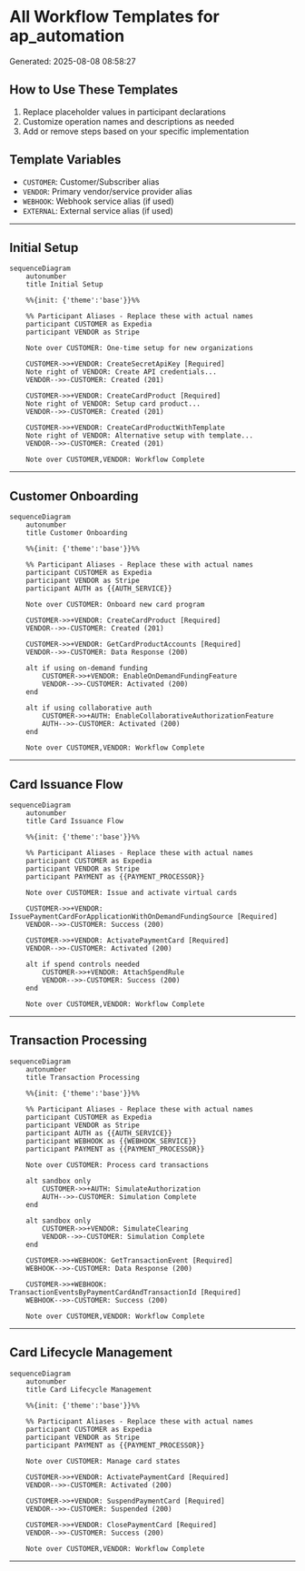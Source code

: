 # All Workflow Templates for ap_automation

Generated: 2025-08-08 08:58:27

## How to Use These Templates

1. Replace placeholder values in participant declarations
2. Customize operation names and descriptions as needed
3. Add or remove steps based on your specific implementation

## Template Variables

- `CUSTOMER`: Customer/Subscriber alias
- `VENDOR`: Primary vendor/service provider alias
- `WEBHOOK`: Webhook service alias (if used)
- `EXTERNAL`: External service alias (if used)

---

## Initial Setup

```mermaid
sequenceDiagram
    autonumber
    title Initial Setup

    %%{init: {'theme':'base'}}%%
    
    %% Participant Aliases - Replace these with actual names
    participant CUSTOMER as Expedia
    participant VENDOR as Stripe

    Note over CUSTOMER: One-time setup for new organizations

    CUSTOMER->>+VENDOR: CreateSecretApiKey [Required]
    Note right of VENDOR: Create API credentials...
    VENDOR-->>-CUSTOMER: Created (201)

    CUSTOMER->>+VENDOR: CreateCardProduct [Required]
    Note right of VENDOR: Setup card product...
    VENDOR-->>-CUSTOMER: Created (201)

    CUSTOMER->>+VENDOR: CreateCardProductWithTemplate
    Note right of VENDOR: Alternative setup with template...
    VENDOR-->>-CUSTOMER: Created (201)

    Note over CUSTOMER,VENDOR: Workflow Complete
```

---

## Customer Onboarding

```mermaid
sequenceDiagram
    autonumber
    title Customer Onboarding

    %%{init: {'theme':'base'}}%%
    
    %% Participant Aliases - Replace these with actual names
    participant CUSTOMER as Expedia
    participant VENDOR as Stripe
    participant AUTH as {{AUTH_SERVICE}}

    Note over CUSTOMER: Onboard new card program

    CUSTOMER->>+VENDOR: CreateCardProduct [Required]
    VENDOR-->>-CUSTOMER: Created (201)

    CUSTOMER->>+VENDOR: GetCardProductAccounts [Required]
    VENDOR-->>-CUSTOMER: Data Response (200)

    alt if using on-demand funding
        CUSTOMER->>+VENDOR: EnableOnDemandFundingFeature
        VENDOR-->>-CUSTOMER: Activated (200)
    end

    alt if using collaborative auth
        CUSTOMER->>+AUTH: EnableCollaborativeAuthorizationFeature
        AUTH-->>-CUSTOMER: Activated (200)
    end

    Note over CUSTOMER,VENDOR: Workflow Complete
```

---

## Card Issuance Flow

```mermaid
sequenceDiagram
    autonumber
    title Card Issuance Flow

    %%{init: {'theme':'base'}}%%
    
    %% Participant Aliases - Replace these with actual names
    participant CUSTOMER as Expedia
    participant VENDOR as Stripe
    participant PAYMENT as {{PAYMENT_PROCESSOR}}

    Note over CUSTOMER: Issue and activate virtual cards

    CUSTOMER->>+VENDOR: IssuePaymentCardForApplicationWithOnDemandFundingSource [Required]
    VENDOR-->>-CUSTOMER: Success (200)

    CUSTOMER->>+VENDOR: ActivatePaymentCard [Required]
    VENDOR-->>-CUSTOMER: Activated (200)

    alt if spend controls needed
        CUSTOMER->>+VENDOR: AttachSpendRule
        VENDOR-->>-CUSTOMER: Success (200)
    end

    Note over CUSTOMER,VENDOR: Workflow Complete
```

---

## Transaction Processing

```mermaid
sequenceDiagram
    autonumber
    title Transaction Processing

    %%{init: {'theme':'base'}}%%
    
    %% Participant Aliases - Replace these with actual names
    participant CUSTOMER as Expedia
    participant VENDOR as Stripe
    participant AUTH as {{AUTH_SERVICE}}
    participant WEBHOOK as {{WEBHOOK_SERVICE}}
    participant PAYMENT as {{PAYMENT_PROCESSOR}}

    Note over CUSTOMER: Process card transactions

    alt sandbox only
        CUSTOMER->>+AUTH: SimulateAuthorization
        AUTH-->>-CUSTOMER: Simulation Complete
    end

    alt sandbox only
        CUSTOMER->>+VENDOR: SimulateClearing
        VENDOR-->>-CUSTOMER: Simulation Complete
    end

    CUSTOMER->>+WEBHOOK: GetTransactionEvent [Required]
    WEBHOOK-->>-CUSTOMER: Data Response (200)

    CUSTOMER->>+WEBHOOK: TransactionEventsByPaymentCardAndTransactionId [Required]
    WEBHOOK-->>-CUSTOMER: Success (200)

    Note over CUSTOMER,VENDOR: Workflow Complete
```

---

## Card Lifecycle Management

```mermaid
sequenceDiagram
    autonumber
    title Card Lifecycle Management

    %%{init: {'theme':'base'}}%%
    
    %% Participant Aliases - Replace these with actual names
    participant CUSTOMER as Expedia
    participant VENDOR as Stripe
    participant PAYMENT as {{PAYMENT_PROCESSOR}}

    Note over CUSTOMER: Manage card states

    CUSTOMER->>+VENDOR: ActivatePaymentCard [Required]
    VENDOR-->>-CUSTOMER: Activated (200)

    CUSTOMER->>+VENDOR: SuspendPaymentCard [Required]
    VENDOR-->>-CUSTOMER: Suspended (200)

    CUSTOMER->>+VENDOR: ClosePaymentCard [Required]
    VENDOR-->>-CUSTOMER: Success (200)

    Note over CUSTOMER,VENDOR: Workflow Complete
```

---

